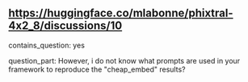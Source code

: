 ## https://huggingface.co/mlabonne/phixtral-4x2_8/discussions/10

contains_question: yes

question_part: However, i do not know what prompts are used in your framework to reproduce the "cheap_embed" results?